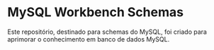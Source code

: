 # MySQL Workbench Schemas

Este repositório, destinado para schemas do MySQL, foi criado para aprimorar o conhecimento em banco de dados MySQL.
